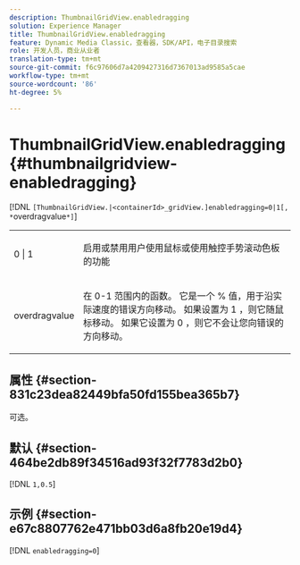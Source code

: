 ```yaml
---
description: ThumbnailGridView.enabledragging
solution: Experience Manager
title: ThumbnailGridView.enabledragging
feature: Dynamic Media Classic，查看器，SDK/API，电子目录搜索
role: 开发人员，商业从业者
translation-type: tm+mt
source-git-commit: f6c97606d7a4209427316d7367013ad9585a5cae
workflow-type: tm+mt
source-wordcount: '86'
ht-degree: 5%

---
```



# ThumbnailGridView.enabledragging{#thumbnailgridview-enabledragging}

[!DNL `[ThumbnailGridView.|<containerId>_gridView.]enabledragging=0|1[, *`overdragvalue`*]`]

<table id="table_B1363BFD20204093AAB326A1AB503B93"> 
 <tbody> 
  <tr> 
   <td> <p> <span class="codeph"> 0 | 1 </span> </p> </td> 
   <td> <p> 启用或禁用用户使用鼠标或使用触控手势滚动色板的功能 </p> </td> 
  </tr> 
  <tr> 
   <td> <p> <span class="codeph"> <span class="varname"> overdragvalue  </span> </span> </p> </td> 
   <td> <p> 在<span class="codeph"> 0-1 </span>范围内的函数。 它是一个<span class="codeph"> % </span>值，用于沿实际速度的错误方向移动。 如果设置为<span class="codeph"> 1 </span>，则它随鼠标移动。 如果它设置为<span class="codeph"> 0 </span>，则它不会让您向错误的方向移动。 </p> </td> 
  </tr> 
 </tbody> 
</table>

## 属性 {#section-831c23dea82449bfa50fd155bea365b7}

可选。

## 默认 {#section-464be2db89f34516ad93f32f7783d2b0}

[!DNL `1,0.5`]

## 示例 {#section-e67c8807762e471bb03d6a8fb20e19d4}

[!DNL `enabledragging=0`]
